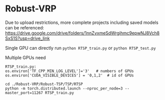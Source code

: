 # Robust-VRP
Due to upload restrictions, more complete projects including saved models can be referenced: https://drive.google.com/drive/folders/1nnZvxmeSdWrgihmc9epwNJ8Vch8SxS1S?usp=drive_link

Single GPU can directly run `python RTSP_train.py` or `python RTSP_test.py`

Multiple GPUs need 
```
RTSP_train.py:
os.environ['TF_CPP_MIN_LOG_LEVEL']='3'   # numbers of GPUs
os.environ['CUDA_VISIBLE_DEVICES'] = '0,1,2'  # id of GPUs
```
```
cd ./Robust-VRP/Robust-TSP/TSP/RTSP
python -m torch.distributed.launch --nproc_per_node=3 --master_port=11267 RTSP_train.py
